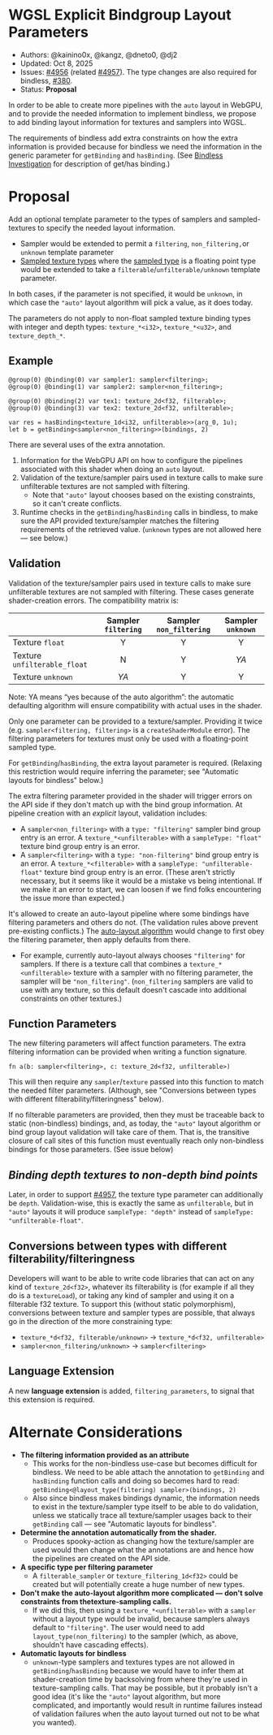 
# WGSL Explicit Bindgroup Layout Parameters

* Authors: @kainino0x, @kangz, @dneto0, @dj2
* Updated: Oct 8, 2025
* Issues: [#4956](https://github.com/gpuweb/gpuweb/issues/4956)
        (related [#4957](https://github.com/gpuweb/gpuweb/issues/4957)).
        The type changes are also required for bindless, [#380](https://github.com/gpuweb/gpuweb/issues/380).
* Status: **Proposal**


In order to be able to create more pipelines with the `auto` layout in WebGPU, and to provide the
needed information to implement bindless, we propose to add binding layout information for textures
and samplers into WGSL.

The requirements of bindless add extra constraints on how the extra information is provided because
for bindless we need the information in the generic parameter for `getBinding` and `hasBinding`.
(See [Bindless Investigation](https://hackmd.io/@cwfitzgerald/wgpu-bindless#Shader-API-round-2) for
description of get/has binding.)

# Proposal

Add an optional template parameter to the types of samplers and sampled-textures to specify the
needed layout information.

* Sampler would be extended to permit a `filtering`, `non_filtering,`or `unknown` template parameter
* [Sampled texture types](https://gpuweb.github.io/gpuweb/wgsl/#sampled-texture-type) where the
  [sampled type](https://gpuweb.github.io/gpuweb/wgsl/#sampled-type) is a floating point type would
  be extended to take a `filterable`/`unfilterable/unknown` template parameter.

In both cases, if the parameter is not specified, it would be `unknown`, in which case the `"auto"`
layout algorithm will pick a value, as it does today.

The parameters do not apply to non-float sampled texture binding types with integer and depth
types: `texture_*<i32>`, `texture_*<u32>`, and `texture_depth_*`.

## Example

```
@group(0) @binding(0) var sampler1: sampler<filtering>;
@group(0) @binding(1) var sampler2: sampler<non_filtering>;

@group(0) @binding(2) var tex1: texture_2d<f32, filterable>;
@group(0) @binding(3) var tex2: texture_2d<f32, unfilterable>;

var res = hasBinding<texture_1d<i32, unfilterable>>(arg_0, 1u);
let b = getBinding<sampler<non_filtering>>(bindings, 2)
```

There are several uses of the extra annotation.

1. Information for the WebGPU API on how to configure the pipelines associated with this shader when
   doing an `auto` layout.
2. Validation of the texture/sampler pairs used in texture calls to make sure unfilterable textures
   are not sampled with filtering.
   * Note that `"auto"` layout chooses based on the existing constraints, so it can't
     create conflicts.
3. Runtime checks in the `getBinding`/`hasBinding` calls in bindless, to make sure the API provided
   texture/sampler matches the filtering requirements of the retrieved value. (`unknown` types are
   not allowed here — see below.)

## Validation

Validation of the texture/sampler pairs used in texture calls to make sure unfilterable textures are
not sampled with filtering.  These cases generate shader-creation errors.  The compatibility
matrix is:

|                              | Sampler `filtering` | Sampler `non_filtering` | Sampler `unknown` |
| :--------------------------- | :-----------------: | :---------------------: | :---------------: |
| Texture `float`              | Y                   | Y                       | Y                 |
| Texture `unfilterable_float` | N                   | Y                       | *YA*              |
| Texture `unknown`            | *YA*                | Y                       | Y                 |

Note: YA means “yes because of the auto algorithm”: the automatic defaulting algorithm will ensure
compatibility with actual uses in the shader.

Only one parameter can be provided to a texture/sampler. Providing it twice (e.g.
`sampler<filtering, filtering>` is a `createShaderModule` error). The filtering parameters for
textures must only be used with a floating-point sampled type.

For `getBinding`/`hasBinding`, the extra layout parameter is required. (Relaxing this restriction
would require inferring the parameter; see "Automatic layouts for bindless" below.)

The extra filtering parameter provided in the shader will trigger errors on the API side if they
don't match up with the bind group information. At pipeline creation with an *explicit* layout,
validation includes:

* A `sampler<non_filtering>` with a `type: "filtering"` sampler bind group entry is an error.
  A `texture_*<unfilterable>` with a `sampleType: "float"` texture bind group entry is an error.
* A `sampler<filtering>` with a `type: "non-filtering"` bind group entry is an error.
  A `texture_*<filterable>` with a `sampleType: "unfilterable-float"` texture bind group entry is
  an error. (These aren't strictly necessary, but it seems like it would be a mistake vs being
  intentional. If we make it an error to start, we can loosen if we find folks encountering the
  issue more than expected.)

It's allowed to create an auto-layout pipeline where some bindings have filtering parameters and
others do not. (The validation rules above prevent pre-existing conflicts.) The
[auto-layout algorithm](https://gpuweb.github.io/gpuweb/#default-pipeline-layout) would change to
first obey the filtering parameter, then apply defaults from there.

* For example, currently auto-layout always chooses `"filtering"` for samplers. If there is a
  texture call that combines a `texture_*<unfilterable>` texture with a sampler with no filtering
  parameter, the sampler will be `"non_filtering"`. (`non_filtering` samplers are valid to use with
  any texture, so this default doesn't cascade into additional constraints on other textures.)

## Function Parameters

The new filtering parameters will affect function parameters. The extra filtering information can be
provided when writing a function signature.

```
fn a(b: sampler<filtering>, c: texture_2d<f32, unfilterable>)
```

This will then require any `sampler`/`texture` passed into this function to match the needed filter
parameters. (Although, see "Conversions between types with different filterability/filteringness"
below).

If no filterable parameters are provided, then they must be traceable back to static (non-bindless)
bindings, and, as today, the `"auto"` layout algorithm or bind group layout validation will take
care of them. That is, the transitive closure of call sites of this function must eventually reach
only non-bindless bindings for those parameters.  (See issue below)

## *Binding depth textures to non-depth bind points*

Later, in order to support [#4957](https://github.com/gpuweb/gpuweb/issues/4957), the texture type
parameter can additionally be `depth`. Validation-wise, this is exactly the same as `unfilterable`,
but in `"auto"` layouts it will produce `sampleType: "depth"` instead of
`sampleType: "unfilterable-float"`.

## Conversions between types with different filterability/filteringness

Developers will want to be able to write code libraries that can act on any kind of
`texture_2d<f32>`, whatever its filterability is (for example if all they do is a `textureLoad`), or
taking any kind of sampler and using it on a filterable f32 texture. To support this (without static
polymorphism), conversions between texture and sampler types are possible, that always go in the
direction of the more constraining type:

* `texture_*d<f32, filterable/unknown>` \-\> `texture_*d<f32, unfilterable>`
* `sampler<non_filtering/unknown>` \-\> `sampler<filtering>`

## Language Extension

A new **language extension** is added, `filtering_parameters`, to signal that this extension
is required.


# Alternate Considerations

* **The filtering information provided as an attribute**
  * This works for the non-bindless use-case but becomes difficult for bindless. We need to be able
    attach the annotation to `getBinding` and `hasBinding` function calls and doing so becomes hard
    to read: `getBinding<@layout_type(filtering) sampler>(bindings, 2)`
  * Also since bindless makes bindings dynamic, the information needs to exist in the texture/sampler
    type itself to be able to do validation, unless we statically trace all texture/sampler usages
    back to their `getBinding` call — see "Automatic layouts for bindless".
* **Determine the annotation automatically from the shader.**
  * Produces spooky-action as changing how the texture/sampler are used would then change what the
    annotations are and hence how the pipelines are created on the API side.
* **A specific type per filtering parameter**
  * A `filterable_sampler` or `texture_filtering_1d<f32>` could be created but will potentially
    create a huge number of new types.
* **Don't make the auto-layout algorithm more complicated — don't solve constraints from thetexture-sampling calls.**
  * If we did this, then using a `texture_*<unfilterable>` with a `sampler` without a layout type
    would be invalid, because samplers always default to `"filtering"`. The user would need to add
    `layout_type(non_filtering)` to the sampler (which, as above, shouldn't have cascading effects).
* **Automatic layouts for bindless**
  * `unknown`-type samplers and textures types are not allowed in `getBinding`/`hasBinding` because
    we would have to infer them at shader-creation time by backsolving from where they're used in
    texture-sampling calls. That may be possible, but it probably isn't a good idea (it's like the
    `"auto"` layout algorithm, but more complicated, and importantly would result in runtime
    failures instead of validation failures when the auto layout turned out not to be what you wanted).
